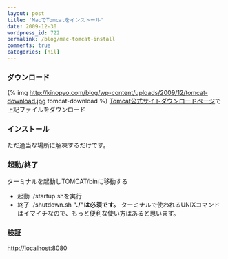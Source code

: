 ```yaml
---
layout: post
title: 'MacでTomcatをインストール'
date: 2009-12-30
wordpress_id: 722
permalink: /blog/mac-tomcat-install
comments: true
categories: [nil]
---
```

### ダウンロード
{% img http://kinopyo.com/blog/wp-content/uploads/2009/12/tomcat-download.jpg tomcat-download %}
[Tomcat公式サイトダウンロードページ](http://tomcat.apache.org/download-60.cgi)で上記ファイルをダウンロード

### インストール
ただ適当な場所に解凍するだけです。

### 起動/終了
ターミナルを起動しTOMCAT/binに移動する
+  起動  ./startup.shを実行
+  終了  ./shutdown.sh
<strong>"./"は必須です。</strong>
ターミナルで使われるUNIXコマンドはイマイチなので、もっと便利な使い方はあると思います。

### 検証
[http://localhost:8080](http://localhost:8080)
